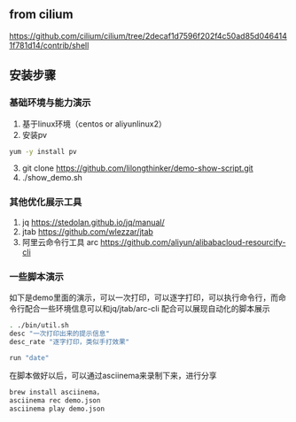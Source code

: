 ## from cilium 
https://github.com/cilium/cilium/tree/2decaf1d7596f202f4c50ad85d0464141f781d14/contrib/shell

## 安装步骤
### 基础环境与能力演示

1. 基于linux环境（centos or aliyunlinux2）
2. 安装pv
```bash
yum -y install pv
```
3. git clone https://github.com/lilongthinker/demo-show-script.git
4. ./show_demo.sh

### 其他优化展示工具
1. jq https://stedolan.github.io/jq/manual/
2. jtab https://github.com/wlezzar/jtab
3. 阿里云命令行工具 arc https://github.com/aliyun/alibabacloud-resourcify-cli

### 一些脚本演示
如下是demo里面的演示，可以一次打印，可以逐字打印，可以执行命令行，而命令行配合一些环境信息可以和jq/jtab/arc-cli 配合可以展现自动化的脚本展示

```bash
. ./bin/util.sh
desc "一次打印出来的提示信息"
desc_rate "逐字打印，类似手打效果"

run "date"
```


在脚本做好以后，可以通过asciinema来录制下来，进行分享
```bash
brew install asciinema，
asciinema rec demo.json
asciinema play demo.json
```
